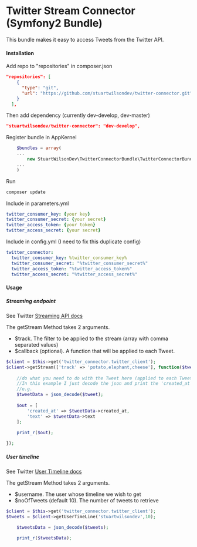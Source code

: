 # Twitter Stream Connector (Symfony2 Bundle)

This bundle makes it easy to access Tweets from the Twitter API. 

#### Installation
Add repo to "repositories" in composer.json
```json
"repositories": [
    {
      "type": "git",
      "url": "https://github.com/stuartwilsondev/twitter-connector.git"
    }
  ],
```

Then add dependency (currently dev-develop, dev-master)
```json
"stuartwilsondev/twitter-connector": "dev-develop",
```

Register bundle in AppKernel
```php
    $bundles = array(
    ...
        new StuartWilsonDev\TwitterConnectorBundle\TwitterConnectorBundle(),
    ...
    )

```

Run
```sh
composer update
```

Include in parameters.yml
```yaml
twitter_consumer_key: {your key} 
twitter_consumer_secret: {your secret} 
twitter_access_token: {your token} 
twitter_access_secret: {your secret}
```

Include in config.yml (I need to fix this duplicate config)
```yaml
twitter_connector: 
  twitter_consumer_key: %twitter_consumer_key% 
  twitter_consumer_secret: "%twitter_consumer_secret%" 
  twitter_access_token: "%twitter_access_token%" 
  twitter_access_secret: "%twitter_access_secret%"
```


#### Usage

##### Streaming endpoint


See Twitter [Streaming API docs](https://dev.twitter.com/streaming/reference/post/statuses/filter "Twitter Streaming API")


The getStream Method takes 2 arguments.
- $track. The filter to be applied to the stream (array with comma separated values)
- $callback (optional). A function that will be applied to each Tweet.


```php
$client = $this->get('twitter_connector.twitter_client');
$client->getStream(['track' => 'potato,elephant,cheese'], function($tweet) {
    
    //do what you need to do with the Tweet here (applied to each Tweet)
    //In this example I just decode the json and print the 'created_at' and 'text'
    //e.g.
    $tweetData = json_decode($tweet);
    
    $out = [
        'created_at' => $tweetData->created_at,
        'text' => $tweetData->text
    ];
            
    print_r($out);

});
```

##### User timeline


See Twitter [User Timeline docs](https://dev.twitter.com/rest/reference/get/statuses/user_timeline "Twitter User timeline API")


The getStream Method takes 2 arguments.
- $username. The user whose timeline we wish to get
- $noOfTweets (default 10). The number of tweets to retrieve 


```php
$client = $this->get('twitter_connector.twitter_client');
$tweets = $client->getUserTimeLine('stuartwilsondev',10);

    $tweetsData = json_decode($tweets);

    print_r($tweetsData);

```